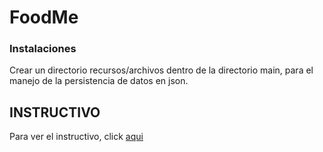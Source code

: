 # FoodMe

### Instalaciones
Crear un directorio recursos/archivos dentro de la directorio main, para el manejo de la persistencia de datos en json.


## INSTRUCTIVO 
Para ver el instructivo, click [aqui](https://idepp3.github.io/FoodMe/)

